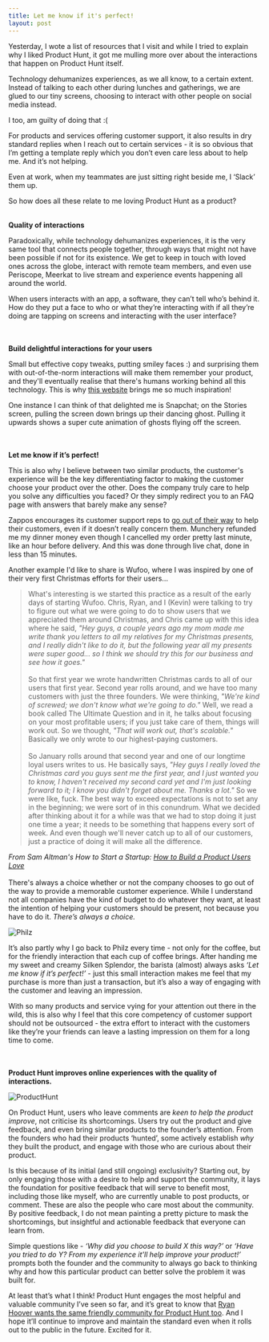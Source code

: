 ```yaml
---
title: Let me know if it's perfect!
layout: post
---
```


Yesterday, I wote a list of resources that I visit and while I tried to explain why I liked Product Hunt, it got me mulling more over about the interactions that happen on Product Hunt itself. 

Technology dehumanizes experiences, as we all know, to a certain extent. Instead of talking to each other during lunches and gatherings, we are glued to our tiny screens, choosing to interact with other people on social media instead. 

I too, am guilty of doing that :(

For products and services offering customer support, it also results in dry standard replies when I reach out to certain services - it is so obvious that I’m getting a template reply which you don’t even care less about to help me. And it’s not helping.

Even at work, when my teammates are just sitting right beside me, I ‘Slack’ them up.

So how does all these relate to me loving Product Hunt as a product?
<br></br>

<b>Quality of interactions</b>

Paradoxically, while technology dehumanizes experiences, it is the very same tool that connects people together, through ways that might not have been possible if not for its existence. We get to keep in touch with loved ones across the globe, interact with remote team members, and even use Periscope, Meerkat to live stream and experience events happening all around the world. 

When users interacts with an app, a software, they can’t tell who’s behind it. How do they put a face to who or what they’re interacting with if all they’re doing are tapping on screens and interacting with the user interface?

<br></br>
<b>Build delightful interactions for your users</b>

Small but effective copy tweaks, putting smiley faces :) and surprising them with out-of-the-norm interactions will make them remember your product, and they'll eventually realise that there's humans working behind all this technology. This is why <a href="http://littlebigdetails.com">this website</a> brings me so much inspiration!

One instance I can think of that delighted me is Snapchat; on the Stories screen, pulling the screen down brings up their dancing ghost. Pulling it upwards shows a super cute animation of ghosts flying off the screen. 

<br></br>
<b>Let me know if it’s perfect!</b>

This is also why I believe between two similar products, the customer's experience will be the key differentiating factor to making the customer choose your product over the other. Does the company truly care to help you solve any difficulties you faced? Or they simply redirect you to an FAQ page with answers that barely make any sense?

Zappos encourages its customer support reps to <a href="http://www.businessinsider.com/zappos-customer-service-crm-2012-1">go out of their way</a> to help their customers, even if it doesn’t really concern them. Munchery refunded me my dinner money even though I cancelled my order pretty last minute, like an hour before delivery. And this was done through live chat, done in less than 15 minutes.

Another example I'd like to share is Wufoo, where I was inspired by one of their very first Christmas efforts for their users...

> What's interesting is we started this practice as a result of the early days of starting Wufoo. Chris, Ryan, and I (Kevin) were talking to try to figure out what we were going to do to show users that we appreciated them around Christmas, and Chris came up with this idea where he said, <i>"Hey guys, a couple years ago my mom made me write thank you letters to all my relatives for my Christmas presents, and I really didn't like to do it, but the following year all my presents were super good... so I think we should try this for our business and see how it goes."</i>
<br></br>So that first year we wrote handwritten Christmas cards to all of our users that first year. Second year rolls around, and we have too many customers with just the three founders. We were thinking, <i>"We're kind of screwed; we don't know what we're going to do."</i> Well, we read a book called The Ultimate Question and in it, he talks about focusing on your most profitable users; if you just take care of them, things will work out. So we thought, <i>"That will work out, that's scalable."</i> Basically we only wrote to our highest-paying customers. <br></br>So January rolls around that second year and one of our longtime loyal users writes to us. He basically says, <i>"Hey guys I really loved the Christmas card you guys sent me the first year, and I just wanted you to know, I haven't received my second card yet and I'm just looking forward to it; I know you didn't forget about me. Thanks a lot."</i> So we were like, fuck. The best way to exceed expectations is not to set any in the beginning; we were sort of in this conundrum. What we decided after thinking about it for a while was that we had to stop doing it just one time a year; it needs to be something that happens every sort of week. And even though we'll never catch up to all of our customers, just a practice of doing it will make all the difference.</quote>

<i>From Sam Altman's How to Start a Startup: <a href="http://startupclass.samaltman.com/courses/lec07/">How to Build a Product Users Love</a></i>
<br></br>
There's always a choice whether or not the company chooses to go out of the way to provide a memorable customer experience. While I understand not all companies have the kind of budget to do whatever they want, at least the intention of helping your customers should be present, not because you have to do it. <i>There’s always a choice.</i>

![Philz](/assets/philz.png)

It’s also partly why I go back to Philz every time - not only for the coffee, but for the friendly interaction that each cup of coffee brings. After handing me my sweet and creamy Silken Splendor, the barista (almost) always asks <i>‘Let me know if it’s perfect!’</i> - just this small interaction makes me feel that my purchase is more than just a transaction, but it’s also a way of engaging with the customer and leaving an impression.

With so many products and service vying for your attention out there in the wild, this is also why I feel that this core competency of customer support should not be outsourced - the extra effort to interact with the customers like they’re your friends can leave a lasting impression on them for a long time to come.

<br></br>
<b>Product Hunt improves online experiences with the quality of interactions.</b>

![ProductHunt](/assets/phfeedback.png)

On Product Hunt, users who leave comments are <i>keen to help the product improve</i>, not criticise its shortcomings. Users try out the product and give feedback, and even bring similar products to the founder’s attention. From the founders who had their products ‘hunted’, some actively establish <i>why</i> they built the product, and engage with those who are curious about their product.

Is this because of its initial (and still ongoing) exclusivity? Starting out, by only engaging those with a desire to help and support the community, it lays the foundation for positive feedback that will serve to benefit most, including those like myself, who are currently unable to post products, or comment. These are also the people who care most about the community. By positive feedback, I do not mean painting a pretty picture to mask the shortcomings, but insightful and actionable feedback that everyone can learn from.

Simple questions like - <i>‘Why did you choose to build X this way?’</i> or <i>‘Have you tried to do Y? From my experience it'll help improve your product!’</i> prompts both the founder and the community to always go back to thinking why and how this particular product can better solve the problem it was built for.

At least that’s what I think! Product Hunt engages the most helpful and valuable community I’ve seen so far, and it’s great to know that <a href="https://medium.com/@rrhoover/stay-classy-internet-b9f0d8b35321">Ryan Hoover wants the same friendly community for Product Hunt too</a>. And I hope it’ll continue to improve and maintain the standard even when it rolls out to the public in the future. Excited for it.
